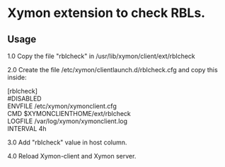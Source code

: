 # Xymon extension to check RBLs.

## Usage

1.0 Copy the file "rblcheck" in /usr/lib/xymon/client/ext/rblcheck

2.0 Create the file /etc/xymon/clientlaunch.d/rblcheck.cfg and copy this inside:

[rblcheck]<br>
	#DISABLED<br>
	ENVFILE /etc/xymon/xymonclient.cfg<br>
	CMD $XYMONCLIENTHOME/ext/rblcheck<br>
	LOGFILE /var/log/xymon/xymonclient.log<br>
	INTERVAL 4h<br>

3.0 Add "rblcheck" value in host column.

4.0 Reload Xymon-client and Xymon server.
